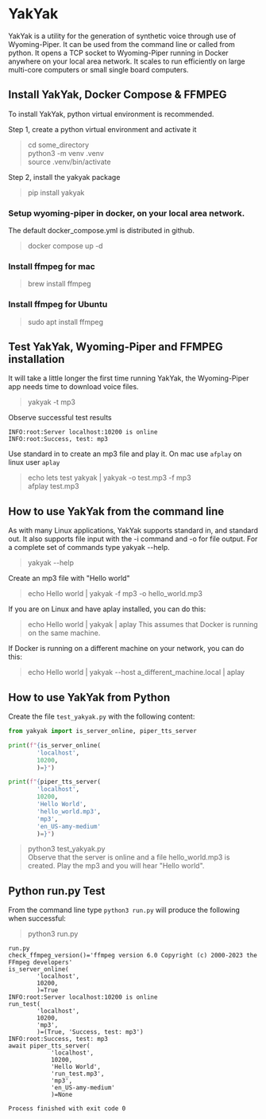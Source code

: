# YakYak
YakYak is a utility for the generation of synthetic voice through use of Wyoming-Piper.
It can be used from the command line or called from python. It opens a TCP socket to
Wyoming-Piper running in Docker anywhere on your local area network. It scales to run 
efficiently on large multi-core computers or small single board computers.

## Install YakYak, Docker Compose & FFMPEG
To install YakYak, python virtual environment is recommended.

Step 1, create a python virtual environment and activate it
> cd some_directory  
> python3 -m venv .venv  
> source .venv/bin/activate

Step 2, install the yakyak package
> pip install yakyak
 
### Setup wyoming-piper in docker, on your local area network.   
The default docker_compose.yml is distributed in github.  
> docker compose up -d
 
### Install ffmpeg for mac  
> brew install ffmpeg
 
### Install ffmpeg for Ubuntu  
> sudo apt install ffmpeg
 
## Test YakYak, Wyoming-Piper and FFMPEG installation
It will take a little longer the first time running YakYak, 
the Wyoming-Piper app needs time to download voice files.
> yakyak -t mp3
 
Observe successful test results  

```text
INFO:root:Server localhost:10200 is online
INFO:root:Success, test: mp3
```
Use standard in to create an mp3 file and play it.
On mac use `afplay` on linux user `aplay`
> echo lets test yakyak | yakyak -o test.mp3 -f mp3  
> afplay test.mp3  
 
## How to use YakYak from the command line
As with many Linux applications, YakYak supports standard in, and standard out. It also supports file input with the -i command and -o for file output. For a complete set of commands type yakyak --help.
> yakyak --help

Create an mp3 file with "Hello world"  
> echo Hello world | yakyak -f mp3 -o hello_world.mp3

If you are on Linux and have aplay installed, you can do this:  
> echo Hello world | yakyak | aplay
This assumes that Docker is running on the same machine.

If Docker is running on a different machine on your network, you can do this:  
> echo Hello world | yakyak --host a_different_machine.local | aplay

## How to use YakYak from Python
Create the file `test_yakyak.py` with the following content:  
```python
from yakyak import is_server_online, piper_tts_server

print(f"{is_server_online(
        'localhost', 
        10200, 
        )=}")

print(f"{piper_tts_server(
        'localhost', 
        10200, 
        'Hello World',
        'hello_world.mp3',
        'mp3',
        'en_US-amy-medium'
        )=}")
```
> python3 test_yakyak.py  
Observe that the server is online and a file hello_world.mp3 is created. Play the mp3 and you will hear "Hello world".

## Python run.py Test

From the command line type `python3 run.py` will produce the following when successful:
> python3 run.py
```text
run.py 
check_ffmpeg_version()='ffmpeg version 6.0 Copyright (c) 2000-2023 the FFmpeg developers'
is_server_online(
        'localhost', 
        10200, 
        )=True
INFO:root:Server localhost:10200 is online
run_test(
        'localhost', 
        10200, 
        'mp3',
        )=(True, 'Success, test: mp3')
INFO:root:Success, test: mp3
await piper_tts_server(
            'localhost', 
            10200, 
            'Hello World',
            'run_test.mp3',
            'mp3',
            'en_US-amy-medium'
            )=None

Process finished with exit code 0
```
